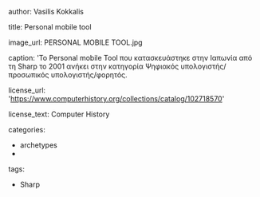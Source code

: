 
author: Vasilis Kokkalis

title: Personal mobile tool

image_url: PERSONAL MOBILE TOOL.jpg

caption: 'Το Personal mobile Tool που κατασκευάστηκε στην Ιαπωνία από τη Sharp  το 2001 ανήκει στην κατηγορία
Ψηφιακός υπολογιστής/προσωπικός υπολογιστής/φορητός.

license_url: 'https://www.computerhistory.org/collections/catalog/102718570'

license_text: Computer History

categories:

  - archetypes
  - 
tags:

  - Sharp
